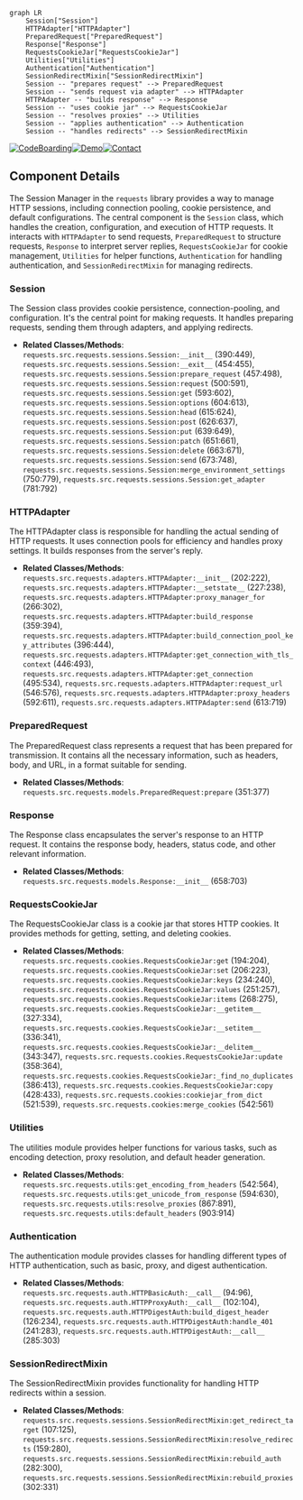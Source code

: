 ```mermaid
graph LR
    Session["Session"]
    HTTPAdapter["HTTPAdapter"]
    PreparedRequest["PreparedRequest"]
    Response["Response"]
    RequestsCookieJar["RequestsCookieJar"]
    Utilities["Utilities"]
    Authentication["Authentication"]
    SessionRedirectMixin["SessionRedirectMixin"]
    Session -- "prepares request" --> PreparedRequest
    Session -- "sends request via adapter" --> HTTPAdapter
    HTTPAdapter -- "builds response" --> Response
    Session -- "uses cookie jar" --> RequestsCookieJar
    Session -- "resolves proxies" --> Utilities
    Session -- "applies authentication" --> Authentication
    Session -- "handles redirects" --> SessionRedirectMixin
```
[![CodeBoarding](https://img.shields.io/badge/Generated%20by-CodeBoarding-9cf?style=flat-square)](https://github.com/CodeBoarding/GeneratedOnBoardings)[![Demo](https://img.shields.io/badge/Try%20our-Demo-blue?style=flat-square)](https://www.codeboarding.org/demo)[![Contact](https://img.shields.io/badge/Contact%20us%20-%20codeboarding@gmail.com-lightgrey?style=flat-square)](mailto:codeboarding@gmail.com)

## Component Details

The Session Manager in the `requests` library provides a way to manage HTTP sessions, including connection pooling, cookie persistence, and default configurations. The central component is the `Session` class, which handles the creation, configuration, and execution of HTTP requests. It interacts with `HTTPAdapter` to send requests, `PreparedRequest` to structure requests, `Response` to interpret server replies, `RequestsCookieJar` for cookie management, `Utilities` for helper functions, `Authentication` for handling authentication, and `SessionRedirectMixin` for managing redirects.

### Session
The Session class provides cookie persistence, connection-pooling, and configuration. It's the central point for making requests. It handles preparing requests, sending them through adapters, and applying redirects.
- **Related Classes/Methods**: `requests.src.requests.sessions.Session:__init__` (390:449), `requests.src.requests.sessions.Session:__exit__` (454:455), `requests.src.requests.sessions.Session:prepare_request` (457:498), `requests.src.requests.sessions.Session:request` (500:591), `requests.src.requests.sessions.Session:get` (593:602), `requests.src.requests.sessions.Session:options` (604:613), `requests.src.requests.sessions.Session:head` (615:624), `requests.src.requests.sessions.Session:post` (626:637), `requests.src.requests.sessions.Session:put` (639:649), `requests.src.requests.sessions.Session:patch` (651:661), `requests.src.requests.sessions.Session:delete` (663:671), `requests.src.requests.sessions.Session:send` (673:748), `requests.src.requests.sessions.Session:merge_environment_settings` (750:779), `requests.src.requests.sessions.Session:get_adapter` (781:792)

### HTTPAdapter
The HTTPAdapter class is responsible for handling the actual sending of HTTP requests. It uses connection pools for efficiency and handles proxy settings. It builds responses from the server's reply.
- **Related Classes/Methods**: `requests.src.requests.adapters.HTTPAdapter:__init__` (202:222), `requests.src.requests.adapters.HTTPAdapter:__setstate__` (227:238), `requests.src.requests.adapters.HTTPAdapter:proxy_manager_for` (266:302), `requests.src.requests.adapters.HTTPAdapter:build_response` (359:394), `requests.src.requests.adapters.HTTPAdapter:build_connection_pool_key_attributes` (396:444), `requests.src.requests.adapters.HTTPAdapter:get_connection_with_tls_context` (446:493), `requests.src.requests.adapters.HTTPAdapter:get_connection` (495:534), `requests.src.requests.adapters.HTTPAdapter:request_url` (546:576), `requests.src.requests.adapters.HTTPAdapter:proxy_headers` (592:611), `requests.src.requests.adapters.HTTPAdapter:send` (613:719)

### PreparedRequest
The PreparedRequest class represents a request that has been prepared for transmission. It contains all the necessary information, such as headers, body, and URL, in a format suitable for sending.
- **Related Classes/Methods**: `requests.src.requests.models.PreparedRequest:prepare` (351:377)

### Response
The Response class encapsulates the server's response to an HTTP request. It contains the response body, headers, status code, and other relevant information.
- **Related Classes/Methods**: `requests.src.requests.models.Response:__init__` (658:703)

### RequestsCookieJar
The RequestsCookieJar class is a cookie jar that stores HTTP cookies. It provides methods for getting, setting, and deleting cookies.
- **Related Classes/Methods**: `requests.src.requests.cookies.RequestsCookieJar:get` (194:204), `requests.src.requests.cookies.RequestsCookieJar:set` (206:223), `requests.src.requests.cookies.RequestsCookieJar:keys` (234:240), `requests.src.requests.cookies.RequestsCookieJar:values` (251:257), `requests.src.requests.cookies.RequestsCookieJar:items` (268:275), `requests.src.requests.cookies.RequestsCookieJar:__getitem__` (327:334), `requests.src.requests.cookies.RequestsCookieJar:__setitem__` (336:341), `requests.src.requests.cookies.RequestsCookieJar:__delitem__` (343:347), `requests.src.requests.cookies.RequestsCookieJar:update` (358:364), `requests.src.requests.cookies.RequestsCookieJar:_find_no_duplicates` (386:413), `requests.src.requests.cookies.RequestsCookieJar:copy` (428:433), `requests.src.requests.cookies:cookiejar_from_dict` (521:539), `requests.src.requests.cookies:merge_cookies` (542:561)

### Utilities
The utilities module provides helper functions for various tasks, such as encoding detection, proxy resolution, and default header generation.
- **Related Classes/Methods**: `requests.src.requests.utils:get_encoding_from_headers` (542:564), `requests.src.requests.utils:get_unicode_from_response` (594:630), `requests.src.requests.utils:resolve_proxies` (867:891), `requests.src.requests.utils:default_headers` (903:914)

### Authentication
The authentication module provides classes for handling different types of HTTP authentication, such as basic, proxy, and digest authentication.
- **Related Classes/Methods**: `requests.src.requests.auth.HTTPBasicAuth:__call__` (94:96), `requests.src.requests.auth.HTTPProxyAuth:__call__` (102:104), `requests.src.requests.auth.HTTPDigestAuth:build_digest_header` (126:234), `requests.src.requests.auth.HTTPDigestAuth:handle_401` (241:283), `requests.src.requests.auth.HTTPDigestAuth:__call__` (285:303)

### SessionRedirectMixin
The SessionRedirectMixin provides functionality for handling HTTP redirects within a session.
- **Related Classes/Methods**: `requests.src.requests.sessions.SessionRedirectMixin:get_redirect_target` (107:125), `requests.src.requests.sessions.SessionRedirectMixin:resolve_redirects` (159:280), `requests.src.requests.sessions.SessionRedirectMixin:rebuild_auth` (282:300), `requests.src.requests.sessions.SessionRedirectMixin:rebuild_proxies` (302:331)